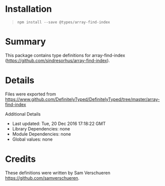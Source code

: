 # Installation
> `npm install --save @types/array-find-index`

# Summary
This package contains type definitions for array-find-index (https://github.com/sindresorhus/array-find-index).

# Details
Files were exported from https://www.github.com/DefinitelyTyped/DefinitelyTyped/tree/master/array-find-index

Additional Details
 * Last updated: Tue, 20 Dec 2016 17:18:22 GMT
 * Library Dependencies: none
 * Module Dependencies: none
 * Global values: none

# Credits
These definitions were written by Sam Verschueren <https://github.com/samverschueren>.
